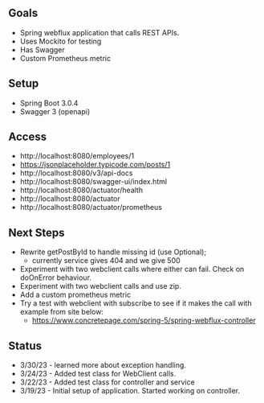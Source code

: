 
## Goals
* Spring webflux application that calls REST APIs.  
* Uses Mockito for testing
* Has Swagger
* Custom Prometheus metric

## Setup
* Spring Boot 3.0.4
* Swagger 3 (openapi)


## Access
* http://localhost:8080/employees/1
* https://jsonplaceholder.typicode.com/posts/1
* http://localhost:8080/v3/api-docs
* http://localhost:8080/swagger-ui/index.html
* http://localhost:8080/actuator/health
* http://localhost:8080/actuator
* http://localhost:8080/actuator/prometheus

## Next Steps
* Rewrite getPostById to handle missing id (use Optional); 
  * currently service gives 404 and we give 500
* Experiment with two webclient calls where either can fail.  Check on doOnError behaviour.
* Experiment with two webclient calls and use zip.
* Add a custom prometheus metric
* Try a test with webclient with subscribe to see if it makes the call with example from site below:
  * https://www.concretepage.com/spring-5/spring-webflux-controller

## Status
* 3/30/23 - learned more about exception handling.
* 3/24/23 - Added test class for WebClient calls.
* 3/22/23 - Added test class for controller and service
* 3/19/23 - Initial setup of application.  Started working on controller.